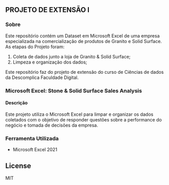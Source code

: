 ## PROJETO DE EXTENSÃO I 

### Sobre
Este repositório contém um Dataset em Microsoft Excel de uma empresa especializada na comercialização de produtos de Granito e Solid Surface. As etapas do Projeto foram:
1.	Coleta de dados junto a loja de Granito & Solid Surface;
2.	Limpeza e organização dos dados;

Este repositório faz do projeto de extensão do curso de Ciências de dados da Descomplica Faculdade Digital.

### Microsoft Excel:  Stone & Solid Surface Sales Analysis
#### Descrição
Este projeto utiliza o Microsoft Excel para limpar e organizar os dados coletados com o objetivo de responder  questões sobre a performance do negócio e  tomada de decisões da empresa.

### Ferramenta Utilizada
- Microsoft Excel 2021

## License

MIT
